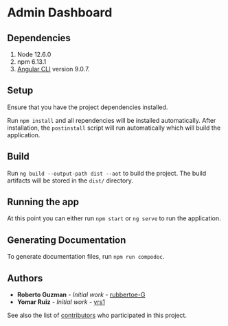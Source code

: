 # Admin Dashboard

## Dependencies
1. Node 12.6.0
2. npm 6.13.1
3. [Angular CLI](https://github.com/angular/angular-cli) version 9.0.7.

## Setup

Ensure that you have the project dependencies installed. 

Run `npm install` and all rependencies will be installed automatically. After installation, the `postinstall` script will run automatically which will build the application.

## Build

Run `ng build --output-path dist --aot` to build the project. The build artifacts will be stored in the `dist/` directory.

## Running the app

At this point you can either run `npm start` or `ng serve` to run the application.

## Generating Documentation

To generate documentation files, run `npm run compodoc`.

## Authors

* **Roberto Guzman** - *Initial work* - [rubbertoe-G](https://github.com/rubbertoe-G)
* **Yomar Ruiz** - *Initial work* - [yrs1](https://github.com/yrs1)

See also the list of [contributors](https://github.com/rubbertoe-G/IReNE-admin-server/graphs/contributors) who participated in this project.
